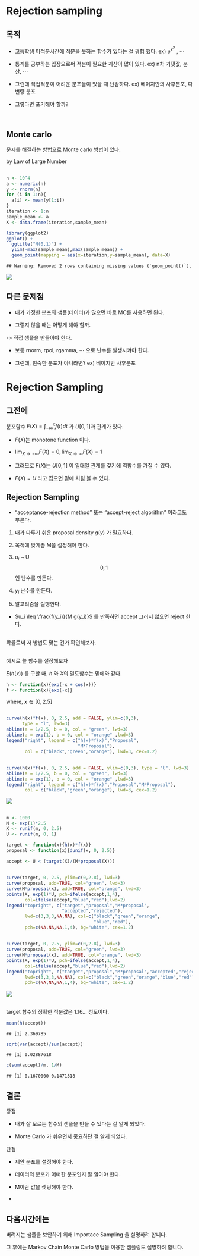 Rejection sampling
================











## 목적

- 고등학생 미적분시간에 적분을 못하는 함수가 있다는 걸 경험 했다. ex)
  $e^{x^2}$ , $\cdots$

- 통계를 공부하는 입장으로써 적분이 필요한 계산이 많이 있다. ex) n차
  기댓값, 분산, $\cdots$

- 그런데 직접적분이 어려운 분포들이 있을 때 난감하다. ex) 베이지안의
  사후분포, 다변량 분포

- 그렇다면 포기해야 할까?

$\hspace{20em}$

## Monte carlo

문제를 해결하는 방법으로 Monte carlo 방법이 있다.

by Law of Large Number

## 

``` r
n <- 10^4
a <- numeric(n)
y <- rnorm(n)
for (i in 1:n){
  a[i] <- mean(y[1:i])
}
iteration <- 1:n 
sample_mean <- a
X <- data.frame(iteration,sample_mean)
```

``` r
library(ggplot2)
ggplot() +
  ggtitle("N(0,1)") +
  ylim(-max(sample_mean),max(sample_mean)) +
  geom_point(mapping = aes(x=iteration,y=sample_mean), data=X)
```

    ## Warning: Removed 2 rows containing missing values (`geom_point()`).

![](무제_files/figure-gfm/unnamed-chunk-2-1.png)<!-- -->

## 다른 문제점

- 내가 가정한 분포의 샘플(데이터)가 많으면 바로 MC를 사용하면 된다.

- 그렇지 않을 때는 어떻게 해야 할까.

-\> 직접 샘플을 만들어야 한다.

- 보통 rnorm, rpoi, rgamma, $\cdots$ 으로 난수를 발생시켜야 한다.

- 그런데, 친숙한 분포가 아니라면? ex) 베이지안 사후분포

# Rejection Sampling

## 그전에

분포함수 $F(X) = \int^x_{-\infty} f(t) dt$ 가 $U[0,1]$과 관계가 있다.

- $F(X)$는 monotone function 이다.

- $\lim_{X\to -\infty} F(X) = 0, \lim_{X\to\infty} F(X) = 1$

- 그러므로 $F(X)$는 $U[0,1]$ 이 일대일 관계를 갖기에 역함수를 가질 수
  있다.

- $F(X) = U$ 라고 잡으면 밑에 처럼 볼 수 있다.

## Rejection Sampling

- “acceptance-rejection method” 또는 “accept-reject algorithm” 이라고도
  부른다.

1.  내가 다루기 쉬운 proposal density $g(y)$ 가 필요하다.

2.  목적에 맞게끔 M을 설정해야 한다.

3.  $u_i$ ~ U$$0,1$$ 인 난수를 만든다.

4.  $y_i$ 난수를 만든다.

5.  알고리즘을 실행한다.

- $u_i \leq \frac{f(y_i)}{M g(y_i)}$ 를 만족하면 accept 그러지 않으면
  reject 한다.

## 

확률로써 저 방법도 맞는 건가 확인해보자.

## 

예시로 쓸 함수를 설정해보자

$E(h(x))$ 를 구할 때, $h$ 와 $X$의 밀도함수는 밑에와 같다.

``` r
h <- function(x){exp(-x + cos(x))}
f <- function(x){exp(-x)}
```

where, $x\in [0,2.5]$

## 

``` r
curve(h(x)*f(x), 0, 2.5, add = FALSE, ylim=c(0,3),
      type = "l", lwd=3)
abline(a = 1/2.5, b = 0, col = "green", lwd=3)
abline(a = exp(1), b = 0, col = "orange" ,lwd=3)
legend("right", legend = c("h(x)*f(x)","Proposal",
                           "M*Proposal"),
       col = c("black","green","orange"), lwd=3, cex=1.2)
```

## 

``` r
curve(h(x)*f(x), 0, 2.5, add = FALSE, ylim=c(0,3), type = "l", lwd=3)
abline(a = 1/2.5, b = 0, col = "green", lwd=3)
abline(a = exp(1), b = 0, col = "orange" ,lwd=3)
legend("right", legend = c("h(x)*f(x)","Proposal","M*Proposal"),
       col = c("black","green","orange"), lwd=3, cex=1.2)
```

![](무제_files/figure-gfm/unnamed-chunk-5-1.png)<!-- -->

## 

``` r
m <- 1000
M <- exp(1)*2.5
X <- runif(m, 0, 2.5)
U <- runif(m, 0, 1)

target <- function(x){h(x)*f(x)}
proposal <- function(x){dunif(x, 0, 2.5)}

accept <- U < (target(X)/(M*proposal(X)))
```

## 

``` r
curve(target, 0, 2.5, ylim=c(0,2.8), lwd=3)
curve(proposal, add=TRUE, col="green", lwd=3)
curve(M*proposal(x), add=TRUE, col="orange", lwd=3)
points(X, exp(1)*U, pch=ifelse(accept,1,4),
       col=ifelse(accept,"blue","red"),lwd=2)
legend("topright", c("target","proposal","M*proposal",
                     "accepted","rejected"), 
       lwd=c(3,3,3,NA,NA), col=c("black","green","orange",
                                 "blue","red"),
       pch=c(NA,NA,NA,1,4), bg="white", cex=1.2)
```

## 

``` r
curve(target, 0, 2.5, ylim=c(0,2.8), lwd=3)
curve(proposal, add=TRUE, col="green", lwd=3)
curve(M*proposal(x), add=TRUE, col="orange", lwd=3)
points(X, exp(1)*U, pch=ifelse(accept,1,4),
       col=ifelse(accept,"blue","red"),lwd=2)
legend("topright", c("target","proposal","M*proposal","accepted","rejected"), 
       lwd=c(3,3,3,NA,NA), col=c("black","green","orange","blue","red"),
       pch=c(NA,NA,NA,1,4), bg="white", cex=1.2)
```

![](무제_files/figure-gfm/unnamed-chunk-8-1.png)<!-- -->

## 

target 함수의 정확한 적분값은 1.16… 정도이다.

``` r
mean(h(accept)) 
```

    ## [1] 2.369785

``` r
sqrt(var(accept)/sum(accept))
```

    ## [1] 0.02887618

``` r
c(sum(accept)/m, 1/M)
```

    ## [1] 0.1670000 0.1471518

## 결론

장점

- 내가 잘 모르는 함수의 샘플을 만들 수 있다는 걸 알게 되었다.

- Monte Carlo 가 쉬우면서 중요하단 걸 알게 되었다.

단점

- 제안 분포를 설정해야 한다.

- 데이터의 분포가 어떠한 분포인지 잘 알아야 한다.

- M이란 값을 셋팅해야 한다.

- 

## 다음시간에는

버려지는 샘플을 보안하기 위해 Importace Sampling 을 설명하려 합니다.

그 후에는 Markov Chain Monte Carlo 방법을 이용한 샘플링도 설명하려
합니다.
